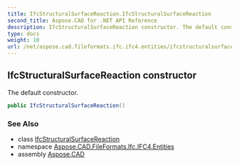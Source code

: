 ```yaml
---
title: IfcStructuralSurfaceReaction.IfcStructuralSurfaceReaction
second_title: Aspose.CAD for .NET API Reference
description: IfcStructuralSurfaceReaction constructor. The default constructor
type: docs
weight: 10
url: /net/aspose.cad.fileformats.ifc.ifc4.entities/ifcstructuralsurfacereaction/ifcstructuralsurfacereaction/
---
```

## IfcStructuralSurfaceReaction constructor

The default constructor.

```csharp
public IfcStructuralSurfaceReaction()
```

### See Also

* class [IfcStructuralSurfaceReaction](../)
* namespace [Aspose.CAD.FileFormats.Ifc.IFC4.Entities](../../ifcstructuralsurfacereaction/)
* assembly [Aspose.CAD](../../../)



